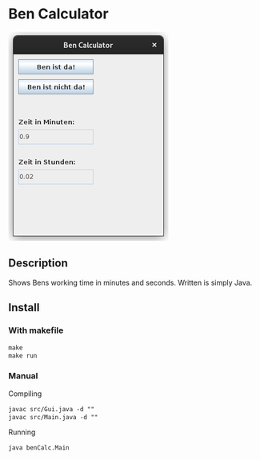 # Ben Calculator

![no text](IMG/demo.png "no title")

## Description
Shows Bens working time in minutes and seconds. Written is simply Java.

## Install

### With makefile

```text
make
make run
```

### Manual

Compiling

```text
javac src/Gui.java -d ""
javac src/Main.java -d ""
```

Running
```text
java benCalc.Main
```